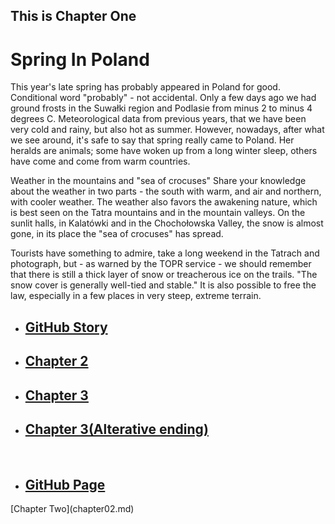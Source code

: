 
<html>

<head>
    <h2>This is Chapter One</h2>
</head>

<body>
<h1>Spring In Poland</h1>
<p>
    This year's late spring has probably appeared in Poland for good. Conditional word "probably" - not accidental.
    Only a few days ago we had ground frosts in the Suwałki region and Podlasie from minus 2 to minus 4 degrees C.
    Meteorological data from previous years, that we have been very cold and rainy, but also hot as summer.
    However, nowadays, after what we see around, it's safe to say that spring really came to Poland.
    Her heralds are animals; some have woken up from a long winter sleep, others have come and come from warm countries.
</p>

<p>
    Weather in the mountains and "sea of ​​crocuses"
    Share your knowledge about the weather in two parts - the south with warm, and air and northern, with cooler weather.
    The weather also favors the awakening nature, which is best seen on the Tatra mountains and in the mountain valleys.
    On the sunlit halls, in Kalatówki and in the Chochołowska Valley, the snow is almost gone,
    in its place the "sea of ​​crocuses" has spread.
</p>

<p>
    Tourists have something to admire, take a long weekend in the Tatrach and photograph,
    but - as warned by the TOPR service - we should remember that there is still a thick layer of snow or
    treacherous ice on the trails. "The snow cover is generally well-tied and stable." It is also possible
    to free the law, especially in a few places in very steep, extreme terrain.
</p>
<ul>
    <li><a href="https://mateuszitb.github.io/github-story-2019/"><h2>GitHub Story</h2></a></li>
    <li><a href="https://mateuszitb.github.io/github-story-2019/chapter02.html"><h2>Chapter 2</h2></a></li>
    <li><a href="https://mateuszitb.github.io/github-story-2019/chapter03.html"><h2>Chapter 3</h2></a></li>
    <li><a href="https://mateuszitb.github.io/github-story-2019/blob/alternative_ending/chapter03.html"><h2>Chapter 3(Alterative ending)</h2></a></li>
    <br>
    <li><a href="https://github.com/MateuszITB/github-story-2019/"><h2>GitHub Page</h2></a></li>
</ul>

</body>
</html>
[Chapter Two](chapter02.md)